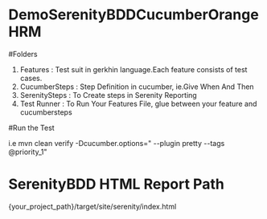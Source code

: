 # DemoSerenityBDDCucumberOrangeHRM

#Folders
1. Features : Test suit in gerkhin language.Each feature consists of test cases.
2. CucumberSteps : Step Definition in cucumber, ie.Give When And Then 
3. SerenitySteps : To Create steps in Serenity Reporting
4. Test Runner : To Run Your Features File, glue between your feature and cucumbersteps

#Run the Test

i.e mvn clean verify -Dcucumber.options=" --plugin pretty --tags @priority_1"

# SerenityBDD HTML Report Path
{your_project_path}/target/site/serenity/index.html

